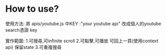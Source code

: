 # How to use?

使用方法: 將 apis/youtube.js 中KEY :"your youtube api" 改成個人的youtube search憑證 key



實作範圍:
1.可搜尋,可infinite  scroll
2.可點擊,可播放  可回上一頁(使用context api) 保留state
3.可重複搜尋




